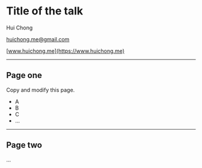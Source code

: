 # Title of the talk

Hui Chong

[huichong.me@gmail.com](mailto:huichong.me@gmail.com)

[www.huichong.me](https://www.huichong.me)



---

## Page one

Copy and modify this page.

- A 
- B
- C
- ...

---

## Page two

...